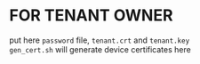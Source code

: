 # FOR TENANT OWNER

put here `password` file, `tenant.crt` and `tenant.key`    
`gen_cert.sh` will generate device certificates here
   

